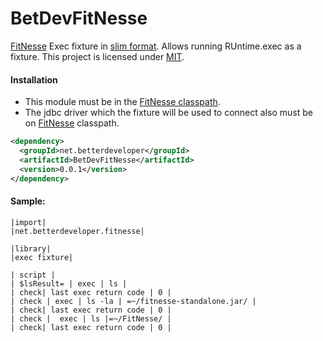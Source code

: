 BetDevFitNesse
==============

[FitNesse](https://github.com/unclebob/fitnesse) Exec fixture in [slim format](http://www.fitnesse.org/FitNesse.UserGuide.WritingAcceptanceTests.SliM). Allows running RUntime.exec as a fixture. This project is licensed under [MIT](LICENSE).

#### Installation

* This module must be in the [FitNesse classpath](http://www.fitnesse.org/FitNesse.FullReferenceGuide.UserGuide.WritingAcceptanceTests.ClassPath).
* The jdbc driver which the fixture will be used to connect also must be on [FitNesse](https://github.com/unclebob/fitnesse) classpath.

```xml
<dependency>
  <groupId>net.betterdeveloper</groupId>
  <artifactId>BetDevFitNesse</artifactId>
  <version>0.0.1</version>
</dependency>
```

####  Sample:
```
|import|
|net.betterdeveloper.fitnesse| 
 
|library|
|exec fixture|

| script |
| $lsResult= | exec | ls |
| check| last exec return code | 0 |
| check | exec | ls -la | =~/fitnesse-standalone.jar/ |
| check| last exec return code | 0 |
| check |  exec | ls |=~/FitNesse/ |
| check| last exec return code | 0 |
```

